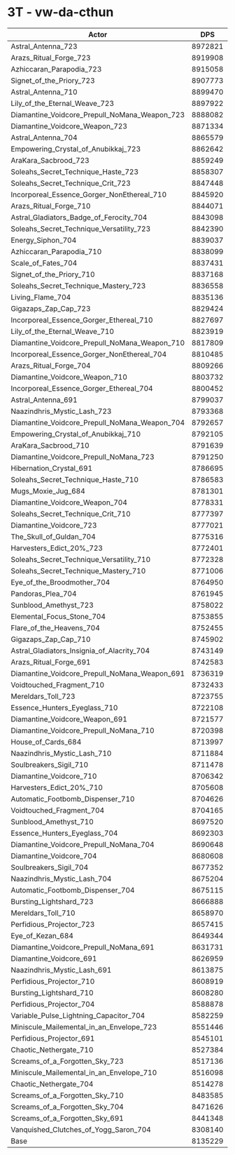 # 3T - vw-da-cthun
| Actor | DPS | Increase |
|---|:---:|:---:|
|Astral_Antenna_723|8972821|10.30%|
|Arazs_Ritual_Forge_723|8919908|9.65%|
|Azhiccaran_Parapodia_723|8915058|9.59%|
|Signet_of_the_Priory_723|8907773|9.50%|
|Astral_Antenna_710|8899470|9.39%|
|Lily_of_the_Eternal_Weave_723|8897922|9.38%|
|Diamantine_Voidcore_Prepull_NoMana_Weapon_723|8888082|9.25%|
|Diamantine_Voidcore_Weapon_723|8871334|9.05%|
|Astral_Antenna_704|8865579|8.98%|
|Empowering_Crystal_of_Anubikkaj_723|8862642|8.94%|
|AraKara_Sacbrood_723|8859249|8.90%|
|Soleahs_Secret_Technique_Haste_723|8858307|8.89%|
|Soleahs_Secret_Technique_Crit_723|8847448|8.75%|
|Incorporeal_Essence_Gorger_NonEthereal_710|8845920|8.74%|
|Arazs_Ritual_Forge_710|8844071|8.71%|
|Astral_Gladiators_Badge_of_Ferocity_704|8843098|8.70%|
|Soleahs_Secret_Technique_Versatility_723|8842390|8.69%|
|Energy_Siphon_704|8839037|8.65%|
|Azhiccaran_Parapodia_710|8838099|8.64%|
|Scale_of_Fates_704|8837431|8.63%|
|Signet_of_the_Priory_710|8837168|8.63%|
|Soleahs_Secret_Technique_Mastery_723|8836558|8.62%|
|Living_Flame_704|8835136|8.60%|
|Gigazaps_Zap_Cap_723|8829424|8.53%|
|Incorporeal_Essence_Gorger_Ethereal_710|8827697|8.51%|
|Lily_of_the_Eternal_Weave_710|8823919|8.47%|
|Diamantine_Voidcore_Prepull_NoMana_Weapon_710|8817809|8.39%|
|Incorporeal_Essence_Gorger_NonEthereal_704|8810485|8.30%|
|Arazs_Ritual_Forge_704|8809266|8.29%|
|Diamantine_Voidcore_Weapon_710|8803732|8.22%|
|Incorporeal_Essence_Gorger_Ethereal_704|8800452|8.18%|
|Astral_Antenna_691|8799037|8.16%|
|Naazindhris_Mystic_Lash_723|8793368|8.09%|
|Diamantine_Voidcore_Prepull_NoMana_Weapon_704|8792657|8.08%|
|Empowering_Crystal_of_Anubikkaj_710|8792105|8.07%|
|AraKara_Sacbrood_710|8791639|8.07%|
|Diamantine_Voidcore_Prepull_NoMana_723|8791250|8.06%|
|Hibernation_Crystal_691|8786695|8.01%|
|Soleahs_Secret_Technique_Haste_710|8786583|8.01%|
|Mugs_Moxie_Jug_684|8781301|7.94%|
|Diamantine_Voidcore_Weapon_704|8778331|7.91%|
|Soleahs_Secret_Technique_Crit_710|8777397|7.89%|
|Diamantine_Voidcore_723|8777021|7.89%|
|The_Skull_of_Guldan_704|8775316|7.87%|
|Harvesters_Edict_20%_723|8772401|7.83%|
|Soleahs_Secret_Technique_Versatility_710|8772328|7.83%|
|Soleahs_Secret_Technique_Mastery_710|8771006|7.82%|
|Eye_of_the_Broodmother_704|8764950|7.74%|
|Pandoras_Plea_704|8761945|7.70%|
|Sunblood_Amethyst_723|8758022|7.66%|
|Elemental_Focus_Stone_704|8753855|7.60%|
|Flare_of_the_Heavens_704|8752455|7.59%|
|Gigazaps_Zap_Cap_710|8745902|7.51%|
|Astral_Gladiators_Insignia_of_Alacrity_704|8743149|7.47%|
|Arazs_Ritual_Forge_691|8742583|7.47%|
|Diamantine_Voidcore_Prepull_NoMana_Weapon_691|8736319|7.39%|
|Voidtouched_Fragment_710|8732433|7.34%|
|Mereldars_Toll_723|8723755|7.23%|
|Essence_Hunters_Eyeglass_710|8722108|7.21%|
|Diamantine_Voidcore_Weapon_691|8721577|7.21%|
|Diamantine_Voidcore_Prepull_NoMana_710|8720398|7.19%|
|House_of_Cards_684|8713997|7.11%|
|Naazindhris_Mystic_Lash_710|8711884|7.09%|
|Soulbreakers_Sigil_710|8711478|7.08%|
|Diamantine_Voidcore_710|8706342|7.02%|
|Harvesters_Edict_20%_710|8705608|7.01%|
|Automatic_Footbomb_Dispenser_710|8704626|7.00%|
|Voidtouched_Fragment_704|8704165|6.99%|
|Sunblood_Amethyst_710|8697520|6.91%|
|Essence_Hunters_Eyeglass_704|8692303|6.85%|
|Diamantine_Voidcore_Prepull_NoMana_704|8690648|6.83%|
|Diamantine_Voidcore_704|8680608|6.70%|
|Soulbreakers_Sigil_704|8677352|6.66%|
|Naazindhris_Mystic_Lash_704|8675204|6.64%|
|Automatic_Footbomb_Dispenser_704|8675115|6.64%|
|Bursting_Lightshard_723|8666888|6.54%|
|Mereldars_Toll_710|8658970|6.44%|
|Perfidious_Projector_723|8657415|6.42%|
|Eye_of_Kezan_684|8649344|6.32%|
|Diamantine_Voidcore_Prepull_NoMana_691|8631731|6.10%|
|Diamantine_Voidcore_691|8626959|6.04%|
|Naazindhris_Mystic_Lash_691|8613875|5.88%|
|Perfidious_Projector_710|8608919|5.82%|
|Bursting_Lightshard_710|8608280|5.81%|
|Perfidious_Projector_704|8588878|5.58%|
|Variable_Pulse_Lightning_Capacitor_704|8582259|5.49%|
|Miniscule_Mailemental_in_an_Envelope_723|8551446|5.12%|
|Perfidious_Projector_691|8545101|5.04%|
|Chaotic_Nethergate_710|8527384|4.82%|
|Screams_of_a_Forgotten_Sky_723|8517136|4.69%|
|Miniscule_Mailemental_in_an_Envelope_710|8516098|4.68%|
|Chaotic_Nethergate_704|8514278|4.66%|
|Screams_of_a_Forgotten_Sky_710|8483585|4.28%|
|Screams_of_a_Forgotten_Sky_704|8471626|4.14%|
|Screams_of_a_Forgotten_Sky_691|8441348|3.76%|
|Vanquished_Clutches_of_Yogg_Saron_704|8308140|2.13%|
|Base|8135229|0.00%|
